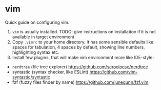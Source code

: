 # vim

Quick guide on configuring vim.

1. `vim` is usually installed. 
    TODO: give instructions on installation if it is not available in target environment.
2. Copy `.vimrc` to your home directory. It has some sensible defaults like: spaces for 
    tabulation, 4 spaces by default, showing line numbers, highlighting syntax etc.
3. Install few plugins, that will make vim environment more like IDE-style:
- `nerdtree` (file tree explorer) https://github.com/scrooloose/nerdtree
- syntastic (syntax checker, like ESLint) https://github.com/vim-syntastic/syntastic
- fzf (fuzzy files finder by name) https://github.com/junegunn/fzf.vim
